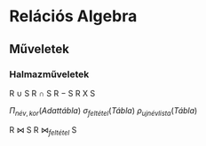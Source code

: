 # Relációs Algebra

## Műveletek

### Halmazműveletek

R $\cup$ S
R $\cap$ S
R $-$ S
R X S

$\Pi_{név, kor}(Adattábla)$
$\sigma_{feltétel}(Tábla)$
$\rho_{ujnévlista}(Tábla)$

R &#8904; S
R &#8904;$_{feltétel}$ S